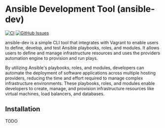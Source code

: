 # Ansible Development Tool (ansible-dev)

[![CI](https://github.com/dcjulian29/ansible-dev/actions/workflows/ci.yml/badge.svg)](https://github.com/dcjulian29/ansible-dev/actions/workflows/ci.yml) [![GitHub Issues](https://img.shields.io/github/issues-raw/dcjulian29/ansible-dev.svg)](https://github.com/dcjulian29/ansible-dev/issues)

ansible-dev is a simple CLI tool that integrates with Vagrant to enable users to define, develop,
and test Ansible playbooks, roles, and modules. It allows users to define and manage infrastructure
resources and uses the providers automation engine to provision and run plays.

By utilizing Ansible's playbooks, roles, and modules, developers can automate the deployment of
software applications across multiple hosting providers, reducing the time and effort required to
manage complex infrastructure environments. These playbooks, roles, and modules enable developers to
create, manage, and provision infrastructure resources like virtual machines, load balancers, and
databases.

## Installation

TODO
